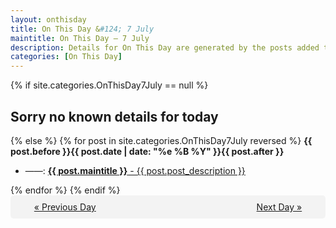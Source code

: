 ```yaml
---
layout: onthisday
title: On This Day &#124; 7 July
maintitle: On This Day — 7 July
description: Details for On This Day are generated by the posts added to the website so the content is subject to changes/updates over time.
categories: [On This Day]
---
```


{% if site.categories.OnThisDay7July == null %}
<h2>Sorry no known details for today</h2>
{% else %}
{% for post in site.categories.OnThisDay7July reversed %}
<strong>{{ post.before }}{{ post.date | date: "%e %B %Y" }}{{ post.after }}</strong>
<ul>
<li> ——: <a class="{{ post.class }}" href="{{ post.url }}"><strong>{{ post.maintitle }}</strong> - {{ post.post_description }}</a></li>
</ul>
{% endfor %}
{% endif %}
<br />
<div style="background-color: #f3f3f3; padding: 10px; border-radius: 5px; text-align: center; display: flex; justify-content: space-evenly;">
<a href="/onthisday/07/07-06">« Previous Day</a>
<span style="visibility:hidden;">[ Visit Leap Year February 29 ]</span>
<a href="/onthisday/07/07-08">Next Day »</a>
</div>
